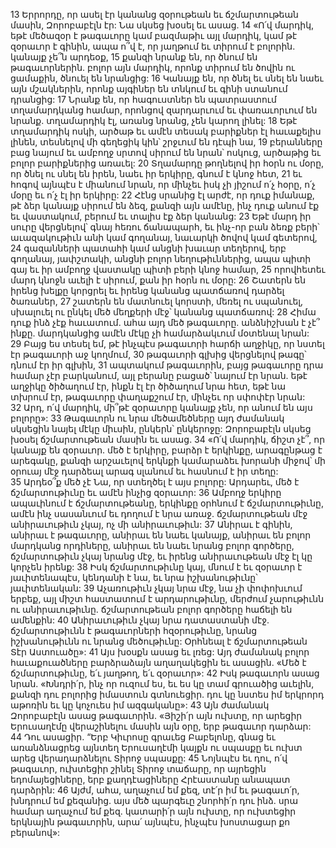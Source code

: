13 Երրորդը, որ ասել էր կանանց զօրութեան եւ ճշմարտութեան մասին, Զորոբաբէլն էր: Նա սկսեց խօսել եւ ասաց. 14 «Ո՛վ մարդիկ, եթէ մեծազօր է թագաւորը կամ բազմաթիւ այլ մարդիկ, կամ թէ զօրաւոր է գինին, ապա ո՞վ է, որ յաղթում եւ տիրում է բոլորին. կանայք չե՞ն արդեօք, 15 քանզի նրանք են, որ ծնում են թագաւորներին. բոլոր այն մարդիկ, որոնք տիրում են ծովին ու ցամաքին, ծնուել են նրանցից: 16 Կանայք են, որ ծնել եւ սնել են նաեւ այն մշակներին, որոնք այգիներ են տնկում եւ գինի ստանում դրանցից: 17 Նրանք են, որ հագուստներ են պատրաստում տղամարդկանց համար, որոնցով զարդարւում եւ փառաւորւում են նրանք. տղամարդիկ էլ, առանց նրանց, չեն կարող լինել: 18 Եթէ տղամարդիկ ոսկի, արծաթ եւ ամէն տեսակ բարիքներ էլ հաւաքելիս լինեն, տեսնելով մի գեղեցիկ կին՝ շրջւում են դէպի նա, 19 բերանները բաց նայում եւ ամբողջ սրտով սիրում են նրան՝ ոսկուց, արծաթից եւ բոլոր բարիքներից առաւել: 20 Տղամարդը թողնելով իր հօրն ու մօրը, որ ծնել ու սնել են իրեն, նաեւ իր երկիրը, գնում է կնոջ հետ, 21 եւ հոգով այնպէս է միանում նրան, որ մինչեւ իսկ չի յիշում ո՛չ հօրը, ո՛չ մօրը եւ ո՛չ էլ իր երկիրը: 22 Հէնց սրանից էլ արժէ, որ դուք իմանաք, թէ ձեր կանայք սիրում են ձեզ, քանզի այն ամէնը, ինչ դուք անում էք եւ վաստակում, բերում եւ տալիս էք ձեր կանանց: 23 Եթէ մարդ իր սուրը վերցնելով՝ գնայ հեռու ճանապարհ, եւ ինչ-որ բան ձեռք բերի՝ աւազակութիւն անի կամ գողանայ, նաւարկի ծովով կամ գետերով, 24 գազանների պատահի կամ անցնի խաւար տեղերով, երբ գողանայ, յափշտակի, անցնի բոլոր նեղութիւններից, ապա պիտի գայ եւ իր ամբողջ վաստակը պիտի բերի կնոջ համար, 25 որովհետեւ մարդ կնոջն աւելի է սիրում, քան իր հօրն ու մօրը: 26 Շատերն են իրենց խելքը կորցրել եւ իրենց կանանց պատճառով դարձել ծառաներ, 27 շատերն են մատնուել կորստի, մեռել ու սպանուել, սխալուել ու ընկել մեծ մեղքերի մէջ՝ կանանց պատճառով: 28 Հիմա դուք ինձ չէք հաւատում. ահա այդ մեծ թագաւորը. անձնիշխան է չէ՞ ինքը. մարդկանցից ամէն մէկը չի համարձակւում մօտենալ նրան: 29 Բայց ես տեսել եմ, թէ ինչպէս թագաւորի հարճի աղջիկը, որ նստել էր թագաւորի աջ կողմում, 30 թագաւորի գլխից վերցնելով թագը՝ դնում էր իր գլխին, 31 ապտակում թագաւորին, բայց թագաւորը դրա համար չէր բարկանում, այլ բերանը բացած՝ նայում էր նրան. եթէ աղջիկը ծիծաղում էր, ինքն էլ էր ծիծաղում նրա հետ, եթէ նա տխրում էր, թագաւորը փաղաքշում էր, մինչեւ որ սփոփէր նրան: 32 Արդ, ո՛վ մարդիկ, մի՞թէ զօրաւորը կանայք չեն, որ անում են այս բոլորը»: 33 Թագաւորն ու նրա մեծամեծները այդ ժամանակ սկսեցին նայել մէկը միւսին, ընկերն՝ ընկերոջը: Զորոբաբէլն սկսեց խօսել ճշմարտութեան մասին եւ ասաց. 34 «Ո՛վ մարդիկ, ճիշտ չէ՞, որ կանայք են զօրաւոր. մեծ է երկիրը, բարձր է երկինքը, արագընթաց է արեգակը, քանզի արշաւելով երկնքի կամարաձեւ խորանի միջով՝ մի օրուայ մէջ դարձեալ արագ սլանում եւ հասնում է իր տեղը: 35 Արդեօ՞ք մեծ չէ Նա, որ ստեղծել է այս բոլորը: Արդարեւ, մեծ է ճշմարտութիւնը եւ ամէն ինչից զօրաւոր: 36 Ամբողջ երկիրը ապաւինում է ճշմարտութեանը, երկինքը օրհնում է ճշմարտութիւնը, ամէն ինչ սասանւում եւ դողում է նրա առաջ. ճշմարտութեան մէջ անիրաւութիւն չկայ, ոչ մի անիրաւութիւն: 37 Անիրաւ է գինին, անիրաւ է թագաւորը, անիրաւ են նաեւ կանայք, անիրաւ են բոլոր մարդկանց որդիները, անիրաւ են նաեւ նրանց բոլոր գործերը, ճշմարտութիւն չկայ նրանց մէջ, եւ իրենց անիրաւութեան մէջ էլ կը կորչեն իրենք: 38 Իսկ ճշմարտութիւնը կայ, մնում է եւ զօրաւոր է յաւիտենապէս, կենդանի է նա, եւ նրա իշխանութիւնը՝ յաւիտենական: 39 Աչառութիւն չկայ նրա մէջ, նա չի փոփոխւում երբեք, այլ միշտ հաստատում է արդարութիւնը, մերժում չարութիւնն ու անիրաւութիւնը. ճշմարտութեան բոլոր գործերը հաճելի են ամենքին: 40 Անիրաւութիւն չկայ նրա դատաստանի մէջ. ճշմարտութիւնն է թագաւորների հզօրութիւնը, նրանց իշխանութիւնն ու նրանց մեծութիւնը: Օրհնեալ է ճշմարտութեան Տէր Աստուածը»:
41 Այս խօսքն ասաց եւ լռեց: Այդ ժամանակ բոլոր հաւաքուածները բարձրաձայն աղաղակեցին եւ ասացին. «Մեծ է ճշմարտութիւնը, ե՛ւ յաղթող, ե՛ւ զօրաւոր»: 42 Իսկ թագաւորն ասաց նրան. «Խնդրի՛ր, ինչ որ ուզում ես, եւ ես կը տամ գրուածից աւելին, քանզի դու բոլորից իմաստուն գտնուեցիր. դու կը նստես իմ երկրորդ աթոռին եւ կը կոչուես իմ ազգականը»: 43 Այն ժամանակ Զորոբաբէլն ասաց թագաւորին. «Յիշի՛ր այն ուխտը, որ արեցիր Երուսաղէմը վերաշինելու մասին այն օրը, երբ թագաւոր դարձար: 44 Դու ասացիր. “Երբ Կիւրոսը գրաւեց Բաբելոնը, գնաց եւ առանձնացրեց այնտեղ Երուսաղէմի կայքն ու սպասքը եւ ուխտ արեց վերադարձնելու Տիրոջ սպասքը: 45 Նոյնպէս եւ դու, ո՛վ թագաւոր, ուխտեցիր շինել Տիրոջ տաճարը, որ այրեցին եդոմայեցիները, երբ քաղդէացիները Հրէաստանը անապատ դարձրին: 46 Այժմ, ահա, աղաչում եմ քեզ, տէ՛ր իմ եւ թագաւո՛ր, խնդրում եմ քեզանից. այս մեծ պարգեւը շնորհի՛ր դու ինձ. սրա համար աղաչում եմ քեզ. կատարի՛ր այն ուխտը, որ ուխտեցիր երկնային թագաւորին, արա՛ այնպէս, ինչպէս խոստացար քո բերանով»:

